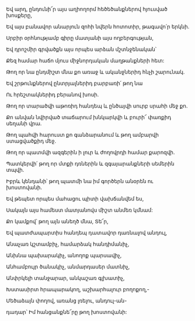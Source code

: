 Եվ արդ, ընդունի՜ր այս աղիողորմ հեծեծանքներով հյուսված խոսքերը,

Եվ այս բանավոր անարյուն զոհի նվերն հոտոտիր, թագավո՛ր երկնի.

Սրբիր օրհնությամբ գիրը մատյանի այս ողբերգության,

Եվ դրոշմիր գրվածքն այս որպես արձան մշտնջենական՝

Քեզ համար հաճո մյուս միջնորդական մաղթանքների հետ:

Թող որ նա ընդմիշտ մնա քո առաջ և ականջներիդ հնչի շարունակ.

Եվ շրթունքներով ընտրյալներիդ բարբառի՛ թող նա

Ու հրեշտակներիդ բերանով խոսի.

Թող որ տարածվի աթոռիդ հանդեպ և ընծայվի սուրբ սրահի մեջ քո.

Քո անվան նվիրված տաճարում խնկարկվի և բուրի՜ փառքիդ սեղանի վրա.

Թող պահվի հարուստ քո գանձարանում և թող ամբարվի ստացվածքիդ մեջ.

Թող որ պատմվի ազգերին ի լուր և ժողովրդի համար քարոզվի.

Պատկերվի՛ թող որ մտքի դռներին և զգայարանքների սեմերին տպվի.

Իբրև կենդանի՝ թող պատմի նա իմ գործերն անօրեն ու խոստովանի.

Եվ թեպետ որպես մահացու պիտի վախճանվեմ ես,

Սակայն այս համեստ մատյանովս միշտ անմեռ կմնամ:

Քո կամքով՝ թող այն անեղծ մնա, Տե՜ր,

Եվ պատժապարտիս հանդեպ դատավոր դառնալով անդուլ,

Անաչառ կշտամբիչ, համարձակ հանդիմանիչ,

Անխնա պախարակիչ, անողոք պարսավիչ,

Անհամբույր ծանակիչ, անմարդասեր մատնիչ,

Անփրկելի տանջարար, անկաշառ գլխատիչ,

Խստասիրտ հրապարակող, աշխարհալուր բողոքող,-

Մեծաձայն փողով, առանց լռելու, անդուլ-ան-

դադար՝ Իմ հանցանքնե՜րը թող խոստովանի: